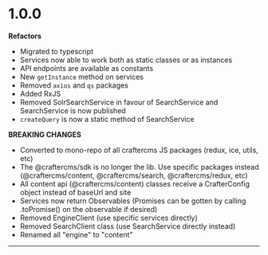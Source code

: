
# 1.0.0

**Refactors**

* Migrated to typescript
* Services now able to work both as static classes or as instances
* API endpoints are available as constants
* New `getInstance` method on services
* Removed `axios` and `qs` packages
* Added RxJS
* Removed SolrSearchService in favour of SearchService and SearchService is now published
* `createQuery` is now a static method of SearchService 

**BREAKING CHANGES**

* Converted to mono-repo of all craftercms JS packages (redux, ice, utils, etc)
* The @craftercms/sdk is no longer the lib. Use specific packages instead (@craftercms/content, @craftercms/search, @craftercms/redux, etc)
* All content api (@craftercms/content) classes receive a CrafterConfig object instead of baseUrl and site
* Services now return Observables (Promises can be gotten by calling .toPromise() on the observable if desired)
* Removed EngineClient (use specific services directly) 
* Removed SearchClient class (use SearchService directly instead)
* Renamed all "engine" to "content"

---
